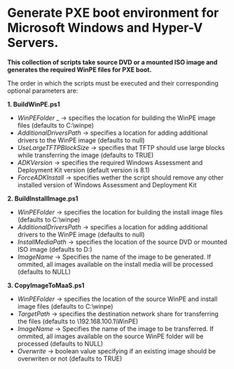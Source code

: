 Generate PXE boot environment for Microsoft Windows and Hyper-V Servers.
========================================================================

**This collection of scripts take source DVD or a mounted ISO image and generates the required WinPE files for PXE boot.**

The order in which the scripts must be executed and their corresponding optional parameters are:

**1. BuildWinPE.ps1**

- *WinPEFolder* _ -> specifies the location for building the WinPE image files (defaults to C:\winpe)
- *AdditionalDriversPath* -> specifies a location for adding additional drivers to the WinPE image (defaults to null)
- *UseLargeTFTPBlockSize* -> specifies that TFTP should use large blocks while transferring the image (defaults to TRUE)
- *ADKVersion* -> specifies the required Windows Assessment and Deployment Kit version (default version is 8.1)
- *ForceADKInstall* -> specifies wether the script should remove any other installed version of Windows Assessment and Deployment Kit

**2. BuildInstallImage.ps1**

- *WinPEFolder* -> specifies the location for building the install image files (defaults to C:\winpe)
- *AdditionalDriversPath* -> specifies a location for adding additional drivers to the WinPE image (defaults to null)
- *InstallMediaPath* -> specifies the location of the source DVD or mounted ISO image (defaults to D:\)
- *ImageName* -> Specifies the name of the image to be generated. If ommited, all images available on the install media will be processed (defaults to NULL)

**3. CopyImageToMaaS.ps1**

- *WinPEFolder* -> specifies the location of the source WinPE and install image files (defaults to C:\winpe)
- *TargetPath* -> specifies the destination network share for transferring the files (defaults to \\192.168.100.1\WinPE)
- *ImageName* -> Specifies the name of the image to be transferred. If ommited, all images available on the source WinPE folder will be processed (defaults to NULL)
- *Overwrite* -> boolean value specifying if an existing image should be overwriten or not (defaults to TRUE)
